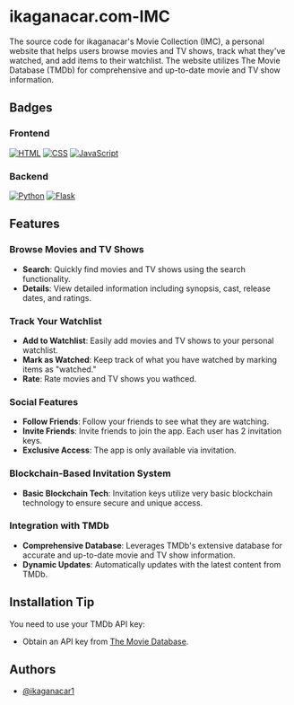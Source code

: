 # ikaganacar.com-IMC

The source code for ikaganacar's Movie Collection (IMC), a personal website that helps users browse movies and TV shows, track what they've watched, and add items to their watchlist. The website utilizes The Movie Database (TMDb) for comprehensive and up-to-date movie and TV show information.

## Badges

### Frontend
[![HTML](https://img.shields.io/badge/HTML-%23E34F26.svg?logo=html5&logoColor=white)](#)
[![CSS](https://img.shields.io/badge/CSS-1572B6?logo=css3&logoColor=fff)](#)
[![JavaScript](https://img.shields.io/badge/JavaScript-F7DF1E?logo=javascript&logoColor=000)](#)

### Backend
[![Python](https://img.shields.io/badge/Python-3776AB?logo=python&logoColor=fff)](#)
[![Flask](https://img.shields.io/badge/Flask-000?logo=flask&logoColor=fff)](#)

## Features

### Browse Movies and TV Shows
- **Search**: Quickly find movies and TV shows using the search functionality.
- **Details**: View detailed information including synopsis, cast, release dates, and ratings.

### Track Your Watchlist
- **Add to Watchlist**: Easily add movies and TV shows to your personal watchlist.
- **Mark as Watched**: Keep track of what you have watched by marking items as "watched."
- **Rate**: Rate movies and TV shows you wathced.
  
### Social Features
- **Follow Friends**: Follow your friends to see what they are watching.
- **Invite Friends**: Invite friends to join the app. Each user has 2 invitation keys.
- **Exclusive Access**: The app is only available via invitation.

### Blockchain-Based Invitation System
- **Basic Blockchain Tech**: Invitation keys utilize very basic blockchain technology to ensure secure and unique access.

### Integration with TMDb
- **Comprehensive Database**: Leverages TMDb's extensive database for accurate and up-to-date movie and TV show information.
- **Dynamic Updates**: Automatically updates with the latest content from TMDb.

## Installation Tip
You need to use your TMDb API key:
   - Obtain an API key from [The Movie Database](https://www.themoviedb.org/).
  
## Authors

- [@ikaganacar1](https://github.com/ikaganacar1)




